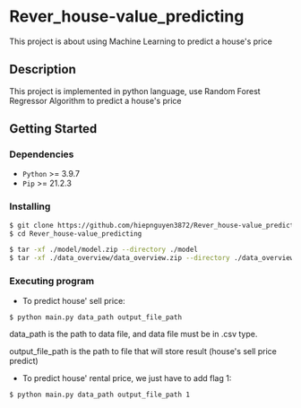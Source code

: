 # Rever_house-value_predicting

This project is about using Machine Learning to predict a house's price

## Description
This project is implemented in python language, use Random Forest Regressor Algorithm to predict a house's price

## Getting Started

### Dependencies
- `Python` >= 3.9.7
- `Pip` >= 21.2.3

### Installing

```sh
$ git clone https://github.com/hiepnguyen3872/Rever_house-value_predicting
$ cd Rever_house-value_predicting
```

```sh
$ tar -xf ./model/model.zip --directory ./model  
$ tar -xf ./data_overview/data_overview.zip --directory ./data_overview
```

### Executing program
- To predict house' sell price: 
```sh
$ python main.py data_path output_file_path
```
data_path is the path to data file, and data file must be in .csv type.

output_file_path is the path to file that will store result (house's sell price predict)

- To predict house' rental price, we just have to add flag 1: 
```sh
$ python main.py data_path output_file_path 1
```
